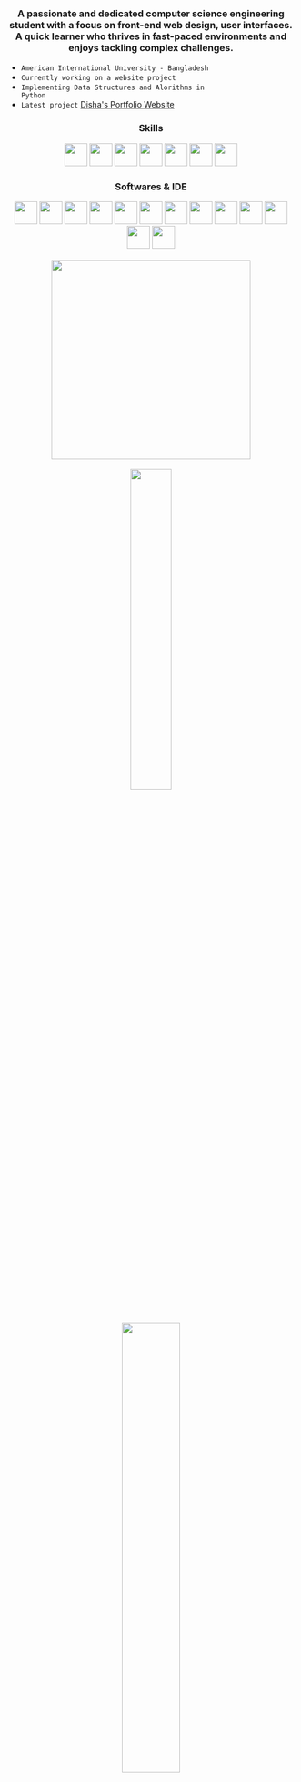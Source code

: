 <h3 align="center"><b>A passionate and dedicated computer science engineering student with a focus on front-end web design, user interfaces. A quick learner who thrives in fast-paced environments and enjoys tackling complex challenges.</b></h3>

- <code>American International University - Bangladesh</code>
- <code>Currently working on a website project</code>
- <code>Implementing Data Structures and Alorithms in Python</code>
- <code>Latest project</code> [Disha's Portfolio Website](https://tahsinhasib.github.io/Disha-Portfolio/)



<h3 align="center">Skills</h3>
<div align="center">
  <img src="https://img.icons8.com/?size=512&id=40670&format=png" width="40px"><img>
  <img src="https://img.icons8.com/?size=512&id=40669&format=png" width="40px">
  <img src="https://img.icons8.com/?size=512&id=13679&format=png" width="40px">
  <img src="https://img.icons8.com/?size=512&id=20909&format=png" width="40px">
  <img src="https://img.icons8.com/?size=512&id=21278&format=png" width="40px">
  <img src="https://img.icons8.com/color/256/c-sharp-logo-2.png" width="40px">
  <img src="https://img.icons8.com/?size=512&id=13441&format=png" width="40px">
</div>


<h3 align="center">Softwares & IDE</h3>
<div align="center">
  <img src="https://img.icons8.com/?size=512&id=0OQR1FYCuA9f&format=png" width="40px"><img>
  <img src="https://img.icons8.com/?size=512&id=ezj3zaVtImPg&format=png" width="40px">
  <img src="https://img.icons8.com/?size=512&id=A9D8s9odUiU8&format=png" width="40px">
  <img src="https://img.icons8.com/?size=512&id=6RHskkZGRABM&format=png" width="40px">
  <img src="https://img.icons8.com/?size=512&id=laYYF3dV0Iew&format=png" width="40px">
  <img src="https://img.icons8.com/color/256/git.png" width="40px">
  <img src="https://img.icons8.com/fluency/256/obs-studio.png" width="40px">
  <img src="https://img.icons8.com/color/256/ms-word.png" width="40px">
  <img src="https://img.icons8.com/color/256/ms-powerpoint--v1.png" width="40px">
  <img src="https://img.icons8.com/color/256/ms-excel.png" width="40px">
  <img src="https://img.icons8.com/fluency/256/microsoft-teams-2019.png" width="40px">
  <img src="https://img.icons8.com/color/256/adobe-photoshop--v1.png" width="40px">
  <img src="https://img.icons8.com/?size=512&id=uVERmCBZZACL&format=png" width="40px">
</div>
<br>



<div align="center">
  <img align="center" src = "https://github-readme-stats.vercel.app/api/top-langs/?username=tahsinhasib&show_icons=true&theme=github_dark&count_private=true&hide_border=true&layout=donut&langs_count=15&hide=plsql" width="350">
</div>
<br>


<div align="center">
  <a href="https://codeforces.com/profile/tahsinhasib">
    <img src="https://codeforces-readme-stats.vercel.app/api/card?username=tahsinhasib&theme=github_dark" width="38%">
  </a>
</div>
<br>

<div align="center">
  <img src="https://leetcard.jacoblin.cool/tahsinhasib?ext=heatmap" width="45%">
</div>
<br>






